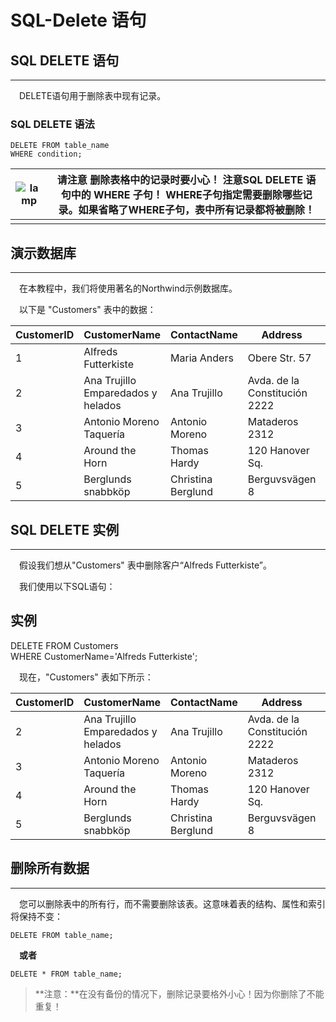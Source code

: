 # SQL-Delete 语句




## SQL DELETE 语句 

------

　DELETE语句用于删除表中现有记录。

### SQL DELETE 语法

```
DELETE FROM table_name
WHERE condition;
```



| ![lamp](https://atts.w3cschool.cn/attachments/image/20150510/lamp.jpg) | **请注意 ****删除表格中的记录时要小心！**** 注意SQL DELETE 语句中的 WHERE 子句！**                  WHERE子句指定需要删除哪些记录。如果省略了WHERE子句，表中所有记录都将被删除！ |
| ------------------------------------------------------------ | ------------------------------------------------------------ |
|                                                              |                                                              |



## 演示数据库

------

　在本教程中，我们将使用著名的Northwind示例数据库。

　以下是 "Customers" 表中的数据：

| CustomerID | CustomerName                       | ContactName        | Address                       | City        | PostalCode | Country |
| ---------- | ---------------------------------- | ------------------ | ----------------------------- | ----------- | ---------- | ------- |
| 1          | Alfreds Futterkiste                | Maria Anders       | Obere Str. 57                 | Berlin      | 12209      | Germany |
| 2          | Ana Trujillo Emparedados y helados | Ana Trujillo       | Avda. de la Constitución 2222 | México D.F. | 05021      | Mexico  |
| 3          | Antonio Moreno Taquería            | Antonio Moreno     | Mataderos 2312                | México D.F. | 05023      | Mexico  |
| 4          | Around the Horn                    | Thomas Hardy       | 120 Hanover Sq.               | London      | WA1 1DP    | UK      |
| 5          | Berglunds snabbköp                 | Christina Berglund | Berguvsvägen 8                | Luleå       | S-958 22   | Sweden  |



## SQL DELETE 实例

------

　假设我们想从"Customers" 表中删除客户“Alfreds Futterkiste”。

　我们使用以下SQL语句：

## 实例

DELETE FROM Customers        
WHERE CustomerName='Alfreds Futterkiste';        
    

　现在，"Customers" 表如下所示：

| CustomerID | CustomerName                       | ContactName        | Address                       | City        | PostalCode | Country |
| ---------- | ---------------------------------- | ------------------ | ----------------------------- | ----------- | ---------- | ------- |
| 2          | Ana Trujillo Emparedados y helados | Ana Trujillo       | Avda. de la Constitución 2222 | México D.F. | 05021      | Mexico  |
| 3          | Antonio Moreno Taquería            | Antonio Moreno     | Mataderos 2312                | México D.F. | 05023      | Mexico  |
| 4          | Around the Horn                    | Thomas Hardy       | 120 Hanover Sq.               | London      | WA1 1DP    | UK      |
| 5          | Berglunds snabbköp                 | Christina Berglund | Berguvsvägen 8                | Luleå       | S-958 22   | Sweden  |



## 删除所有数据

------

　您可以删除表中的所有行，而不需要删除该表。这意味着表的结构、属性和索引将保持不变：

```
DELETE FROM table_name;
```

　**或者**

```
DELETE * FROM table_name;
```

> **注意：**在没有备份的情况下，删除记录要格外小心！因为你删除了不能重复！

​    
